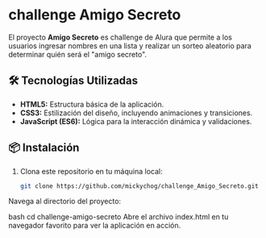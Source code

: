 # challenge Amigo Secreto

El proyecto **Amigo Secreto** es challenge de Alura que permite a los usuarios ingresar nombres en una lista y realizar un sorteo aleatorio para determinar quién será el "amigo secreto".

## 🛠️ Tecnologías Utilizadas

- **HTML5:** Estructura básica de la aplicación.
- **CSS3:** Estilización del diseño, incluyendo animaciones y transiciones.
- **JavaScript (ES6):** Lógica para la interacción dinámica y validaciones.

## 📦 Instalación

1. Clona este repositorio en tu máquina local:
   ```bash
   git clone https://github.com/mickychog/challenge_Amigo_Secreto.git
   ```

Navega al directorio del proyecto:

bash
cd challenge-amigo-secreto
Abre el archivo index.html en tu navegador favorito para ver la aplicación en acción.
